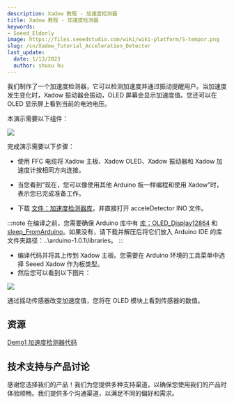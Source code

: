 ```yaml
---
description: Xadow 教程 - 加速度检测器
title: Xadow 教程 - 加速度检测器
keywords:
- Seeed_Elderly
image: https://files.seeedstudio.com/wiki/wiki-platform/S-tempor.png
slug: /cn/Xadow_Tutorial_Acceleration_Detector
last_update:
  date: 1/13/2023
  author: shuxu hu
---
```


我们制作了一个加速度检测器，它可以检测加速度并通过振动提醒用户。当加速度发生变化时，Xadow 振动器会振动，OLED 屏幕会显示加速度值。您还可以在 OLED 显示屏上看到当前的电池电压。

本演示需要以下组件：

<!-- 
*   [Xadow 主板](/cn/Xadow_Main_Board/)

*   [Xadow OLED](/cn/Xado_OLED_128multiply64)

*   [Xadow 振动电机](https://wiki.seeedstudio.com/cn/Xadow_Vibrator_Motor/)

*   [Xadow 加速度计](/cn/Xadow_3_Aixs_Accelerometer/) 
-->

![](https://files.seeedstudio.com/wiki/Xadow_Tutorial_Acceleration_Detector/img/Untitled2.jpg)

完成演示需要以下步骤：

*   使用 FFC 电缆将 Xadow 主板、Xadow OLED、Xadow 振动器和 Xadow 加速度计按相同方向连接。

<!-- *   使用 Micro USB 电缆将 Xadow 主板连接到 PC。在上传代码之前，您需要安装 Xadow 驱动程序。请点击[这里](/cn/Xadow_Main_Board#Get_Start_with_Xadow_Main_Board)了解具体操作。 -->

*   当您看到“现在，您可以像使用其他 Arduino 板一样编程和使用 Xadow”时，表示您已完成准备工作。

*   下载 [文件：加速度检测器库](https://files.seeedstudio.com/wiki/Xadow_Tutorial_Acceleration_Detector/res/AccelerationDetector.zip)，并直接打开 acceleDetector INO 文件。

:::note
    在编译之前，您需要确保 Arduino 库中有 [库：OLED_Display12864](https://files.seeedstudio.com/wiki/Xadow_Tutorial_Acceleration_Detector/res/OLED_Display12864.zip) 和 [sleep_FromArduino](https://files.seeedstudio.com/wiki/Xadow_Tutorial_Acceleration_Detector/res/Sleep_FromArduino.zip)。如果没有，请下载并解压后将它们放入 Arduino IDE 的库文件夹路径：..\arduino-1.0.1\libraries。
:::

*   编译代码并将其上传到 Xadow 主板。您需要在 Arduino 环境的工具菜单中选择 Seeed Xadow 作为板类型。
*   然后您可以看到以下图片：

![](https://files.seeedstudio.com/wiki/Xadow_Tutorial_Acceleration_Detector/img/Demo_1_effect_picture.jpg)

通过摇动传感器改变加速度值，您将在 OLED 模块上看到传感器的数值。

## 资源

[Demo1 加速度检测器代码](https://files.seeedstudio.com/wiki/Xadow_Tutorial_Acceleration_Detector/res/AccelerationDetector.zip)

## 技术支持与产品讨论

感谢您选择我们的产品！我们为您提供多种支持渠道，以确保您使用我们的产品时体验顺畅。我们提供多个沟通渠道，以满足不同的偏好和需求。

<div class="button_tech_support_container">
<a href="https://forum.seeedstudio.com/" class="button_forum"></a> 
<a href="https://www.seeedstudio.com/contacts" class="button_email"></a>
</div>

<div class="button_tech_support_container">
<a href="https://discord.gg/eWkprNDMU7" class="button_discord"></a> 
<a href="https://github.com/Seeed-Studio/wiki-documents/discussions/69" class="button_discussion"></a>
</div>